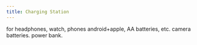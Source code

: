 ```yaml
---
title: Charging Station
---
```


for headphones, watch, phones android+apple, AA batteries, etc. camera batteries. power bank.
